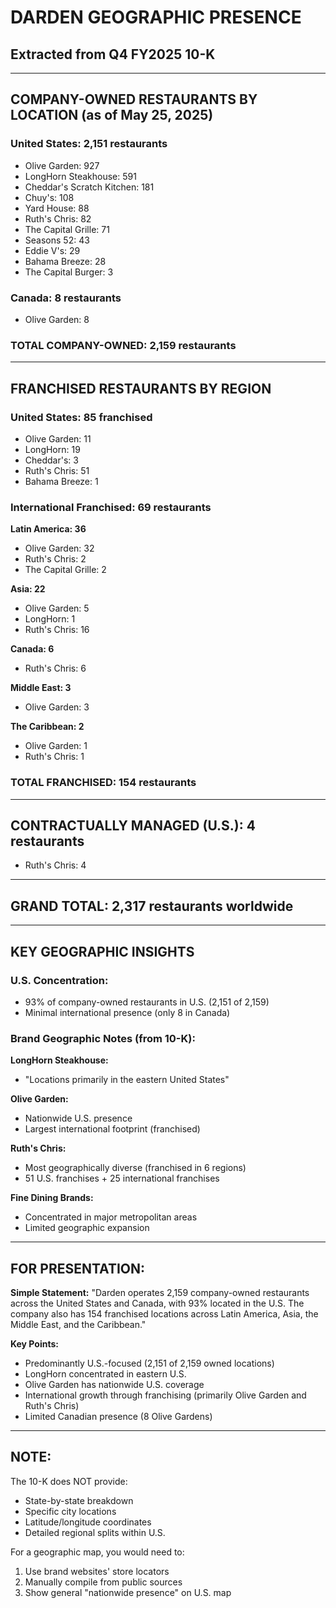 # DARDEN GEOGRAPHIC PRESENCE
## Extracted from Q4 FY2025 10-K

---

## COMPANY-OWNED RESTAURANTS BY LOCATION (as of May 25, 2025)

### United States: 2,151 restaurants
- Olive Garden: 927
- LongHorn Steakhouse: 591
- Cheddar's Scratch Kitchen: 181
- Chuy's: 108
- Yard House: 88
- Ruth's Chris: 82
- The Capital Grille: 71
- Seasons 52: 43
- Eddie V's: 29
- Bahama Breeze: 28
- The Capital Burger: 3

### Canada: 8 restaurants
- Olive Garden: 8

### TOTAL COMPANY-OWNED: 2,159 restaurants

---

## FRANCHISED RESTAURANTS BY REGION

### United States: 85 franchised
- Olive Garden: 11
- LongHorn: 19
- Cheddar's: 3
- Ruth's Chris: 51
- Bahama Breeze: 1

### International Franchised: 69 restaurants

**Latin America: 36**
- Olive Garden: 32
- Ruth's Chris: 2
- The Capital Grille: 2

**Asia: 22**
- Olive Garden: 5
- LongHorn: 1
- Ruth's Chris: 16

**Canada: 6**
- Ruth's Chris: 6

**Middle East: 3**
- Olive Garden: 3

**The Caribbean: 2**
- Olive Garden: 1
- Ruth's Chris: 1

### TOTAL FRANCHISED: 154 restaurants

---

## CONTRACTUALLY MANAGED (U.S.): 4 restaurants
- Ruth's Chris: 4

---

## GRAND TOTAL: 2,317 restaurants worldwide

---

## KEY GEOGRAPHIC INSIGHTS

### U.S. Concentration:
- 93% of company-owned restaurants in U.S. (2,151 of 2,159)
- Minimal international presence (only 8 in Canada)

### Brand Geographic Notes (from 10-K):

**LongHorn Steakhouse:**
- "Locations primarily in the eastern United States"

**Olive Garden:**
- Nationwide U.S. presence
- Largest international footprint (franchised)

**Ruth's Chris:**
- Most geographically diverse (franchised in 6 regions)
- 51 U.S. franchises + 25 international franchises

**Fine Dining Brands:**
- Concentrated in major metropolitan areas
- Limited geographic expansion

---

## FOR PRESENTATION:

**Simple Statement:**
"Darden operates 2,159 company-owned restaurants across the United States and Canada, with 93% located in the U.S. The company also has 154 franchised locations across Latin America, Asia, the Middle East, and the Caribbean."

**Key Points:**
- Predominantly U.S.-focused (2,151 of 2,159 owned locations)
- LongHorn concentrated in eastern U.S.
- Olive Garden has nationwide U.S. coverage
- International growth through franchising (primarily Olive Garden and Ruth's Chris)
- Limited Canadian presence (8 Olive Gardens)

---

## NOTE:
The 10-K does NOT provide:
- State-by-state breakdown
- Specific city locations
- Latitude/longitude coordinates
- Detailed regional splits within U.S.

For a geographic map, you would need to:
1. Use brand websites' store locators
2. Manually compile from public sources
3. Show general "nationwide presence" on U.S. map

